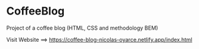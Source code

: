 # CoffeeBlog
Project of a coffee blog (HTML, CSS and methodology BEM)

Visit Website ==> https://coffee-blog-nicolas-oyarce.netlify.app/index.html
